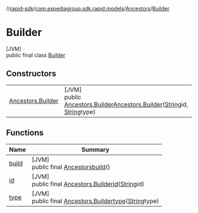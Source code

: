 //[rapid-sdk](../../../../index.md)/[com.expediagroup.sdk.rapid.models](../../index.md)/[Ancestors](../index.md)/[Builder](index.md)

# Builder

[JVM]\
public final class [Builder](index.md)

## Constructors

| | |
|---|---|
| [Ancestors.Builder](-ancestors.-builder.md) | [JVM]<br>public [Ancestors.Builder](index.md)[Ancestors.Builder](-ancestors.-builder.md)([String](https://docs.oracle.com/javase/8/docs/api/java/lang/String.html)id, [String](https://docs.oracle.com/javase/8/docs/api/java/lang/String.html)type) |

## Functions

| Name | Summary |
|---|---|
| [build](build.md) | [JVM]<br>public final [Ancestors](../index.md)[build](build.md)() |
| [id](id.md) | [JVM]<br>public final [Ancestors.Builder](index.md)[id](id.md)([String](https://docs.oracle.com/javase/8/docs/api/java/lang/String.html)id) |
| [type](type.md) | [JVM]<br>public final [Ancestors.Builder](index.md)[type](type.md)([String](https://docs.oracle.com/javase/8/docs/api/java/lang/String.html)type) |
